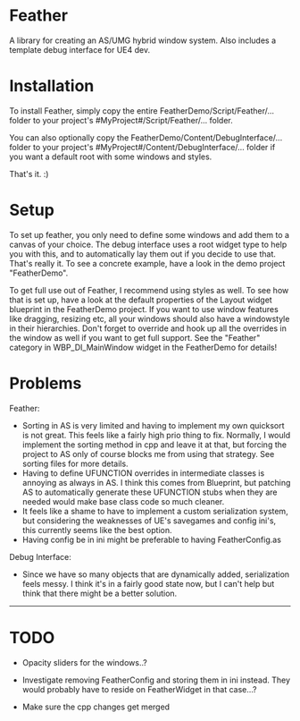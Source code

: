 # Feather
A library for creating an AS/UMG hybrid window system. Also includes a template debug interface for UE4 dev.

# Installation
To install Feather, simply copy the entire FeatherDemo/Script/Feather/... folder to your project's #MyProject#/Script/Feather/... folder.

You can also optionally copy the FeatherDemo/Content/DebugInterface/... folder to your project's #MyProject#/Content/DebugInterface/... folder if you want a default root with some windows and styles.

That's it. :)

# Setup
To set up feather, you only need to define some windows and add them to a canvas of your choice. The debug interface uses a root widget type to help you with this, and to automatically lay them out if you decide to use that.
That's really it. To see a concrete example, have a look in the demo project "FeatherDemo".

To get full use out of Feather, I recommend using styles as well. To see how that is set up, have a look at the default properties of the Layout widget blueprint in the FeatherDemo project.
If you want to use window features like dragging, resizing etc, all your windows should also have a windowstyle in their hierarchies.
Don't forget to override and hook up all the overrides in the window as well if you want to get full support. See the "Feather" category in WBP_DI_MainWindow widget in the FeatherDemo for details!

# Problems
Feather:
* Sorting in AS is very limited and having to implement my own quicksort is not great. This feels like a fairly high prio thing to fix. Normally, I would implement the sorting method in cpp and leave it at that, but forcing the project to AS only of course blocks me from using that strategy. See sorting files for more details.
* Having to define UFUNCTION overrides in intermediate classes is annoying as always in AS. I think this comes from Blueprint, but patching AS to automatically generate these UFUNCTION stubs when they are needed would make base class code so much cleaner.
* It feels like a shame to have to implement a custom serialization system, but considering the weaknesses of UE's savegames and config ini's, this currently seems like the best option.
* Having config be in ini might be preferable to having FeatherConfig.as

Debug Interface:
* Since we have so many objects that are dynamically added, serialization feels messy. I think it's in a fairly good state now, but I can't help but think that there might be a better solution.

----------------------------------------------------------------------

# TODO
 - Opacity sliders for the windows..?
 - Investigate removing FeatherConfig and storing them in ini instead. They would probably have to reside on FeatherWidget in that case...?

 - Make sure the cpp changes get merged
